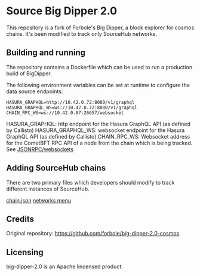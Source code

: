 # Source Big Dipper 2.0

This repository is a fork of Forbole's Big Dipper, a block explorer for cosmos chains.
It's been modified to track only SourceHub networks.

## Building and running

The repository contains a Dockerfile which can be used to run a production build of BigDipper.

The following environment variables can be set at runtime to configure the data source endpoints:

```
HASURA_GRAPHQL=http://10.42.0.72:8080/v1/graphql
HASURA_GRAPHQL_WS=ws://10.42.0.72:8080/v1/graphql
CHAIN_RPC_WS=ws://10.42.0.87:26657/websocket
```

HASURA_GRAPHQL: http endpoint for the Hasura GraphQL API (as defined by Callisto)
HASURA_GRAPHQL_WS: websocket endpoint for the Hasura GraphQL API (as defined by Callisto)
CHAIN_RPC_WS: Websocket address for the CometBFT RPC API of a node from the chain which is being tracked. See [JSONRPC/websockets
](https://docs.cometbft.com/v0.34/rpc/)

## Adding SourceHub chains

There are two primary files which developers should modify to track different instances of SourceHub.

[chain.json](apps/web/src/chain.json)
[networks menu](packages/ui/src/hooks/useBigDipperNetworks/index.ts)

## Credits

Original repository: https://github.com/forbole/big-dipper-2.0-cosmos

## Licensing

big-dipper-2.0 is an Apache lincensed product.
